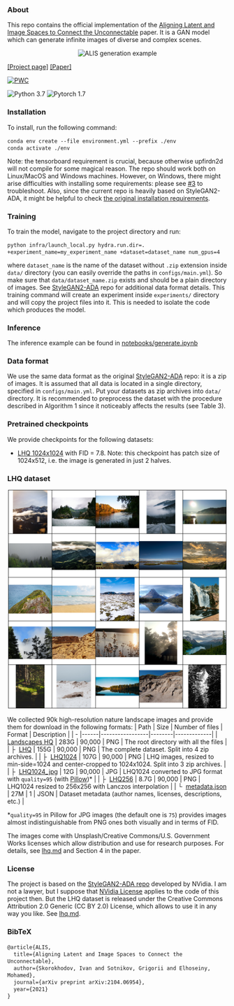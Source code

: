 ### About
This repo contains the official implementation of the [Aligning Latent and Image Spaces to Connect the Unconnectable](https://arxiv.org/abs/2104.06954) paper.
It is a GAN model which can generate infinite images of diverse and complex scenes.

<div style="text-align:center">
<img src="https://user-images.githubusercontent.com/3128824/116132029-bc294c00-a6d5-11eb-9bd4-ab125b1508b7.gif" alt="ALIS generation example"/>
</div>

[[Project page]](http://universome.github.io/alis)
[[Paper]](https://arxiv.org/abs/2104.06954)

[![PWC](https://img.shields.io/endpoint.svg?url=https://paperswithcode.com/badge/aligning-latent-and-image-spaces-to-connect/infinite-image-generation-on-lhq)](https://paperswithcode.com/sota/infinite-image-generation-on-lhq?p=aligning-latent-and-image-spaces-to-connect)

![Python 3.7](https://img.shields.io/badge/python-3.8.5-blueviolet.svg?style=plastic)
![Pytorch 1.7](https://img.shields.io/badge/pytorch-1.7-red.svg?style=plastic)

### Installation
To install, run the following command:
```
conda env create --file environment.yml --prefix ./env
conda activate ./env
```

Note: the tensorboard requirement is crucial, because otherwise upfirdn2d will not compile for some magical reason.
The repo should work both on Linux/MacOS and Windows machines.
However, on Windows, there might arise difficulties with installing some requirements: please see [#3](https://github.com/universome/alis/issues/3) to troubleshoot.
Also, since the current repo is heavily based on StyleGAN2-ADA, it might be helpful to check [the original installation requirements](https://github.com/NVlabs/stylegan2-ada-pytorch#requirements).


### Training
To train the model, navigate to the project directory and run:
```
python infra/launch_local.py hydra.run.dir=. +experiment_name=my_experiment_name +dataset=dataset_name num_gpus=4
```
where `dataset_name` is the name of the dataset without `.zip` extension inside `data/` directory (you can easily override the paths in `configs/main.yml`).
So make sure that `data/dataset_name.zip` exists and should be a plain directory of images.
See [StyleGAN2-ADA](https://github.com/NVlabs/stylegan2-ada-pytorch) repo for additional data format details.
This training command will create an experiment inside `experiments/` directory and will copy the project files into it.
This is needed to isolate the code which produces the model.


### Inference
The inference example can be found in [notebooks/generate.ipynb](notebooks/generate.ipynb)


### Data format
We use the same data format as the original [StyleGAN2-ADA](https://github.com/NVlabs/stylegan2-ada-pytorch) repo: it is a zip of images.
It is assumed that all data is located in a single directory, specified in `configs/main.yml`.
Put your datasets as zip archives into `data/` directory.
It is recommended to preprocess the dataset with the procedure described in Algorithm 1 since it noticeably affects the results (see Table 3).


### Pretrained checkpoints
We provide checkpoints for the following datasets:
- [LHQ 1024x1024](https://vision-cair.s3.amazonaws.com/alis/lhq1024-snapshot.pkl) with FID = 7.8. Note: this checkpoint has patch size of 1024x512, i.e. the image is generated in just 2 halves.


### LHQ dataset

<div style="text-align:center">
<img src="assets/lhq.png" alt="25 random images from LHQ" style="max-width: 500px"/>
</div>

We collected 90k high-resolution nature landscape images and provide them for download in the following formats:
| Path       | Size | Number of files | Format | Description |
| - |------|-----------------|--------|-------------|
| [Landscapes HQ](https://disk.yandex.ru/d/jyR2Y-w1p6otwg?w=1) | 283G | 90,000 | PNG | The root directory with all the files |
| &boxvr;&nbsp; [LHQ](https://disk.yandex.ru/d/gzI7AQlTVbvKQw?w=1) | 155G | 90,000 | PNG | The complete dataset. Split into 4 zip archives. |
| &boxvr;&nbsp; [LHQ1024](https://disk.yandex.ru/d/jUubeqkT0wbMRg?w=1) | 107G | 90,000 | PNG | LHQ images, resized to min-side=1024 and center-cropped to 1024x1024. Split into 3 zip archives. |
| &boxvr;&nbsp; [LHQ1024_jpg](https://disk.yandex.ru/d/Sz1gPiMoUregEQ) | 12G | 90,000 | JPG | LHQ1024 converted to JPG format with `quality=95` (with [Pillow](https://pillow.readthedocs.io/en/stable/))* |
| &boxvr;&nbsp; [LHQ256](https://disk.yandex.ru/d/HPEEntpLv8homg) | 8.7G | 90,000 | PNG | LHQ1024 resized to 256x256 with Lanczos interpolation |
| &boxur;&nbsp; [metadata.json](https://disk.yandex.ru/d/DOr5CP_QpZtGRQ) | 27M | 1 | JSON | Dataset metadata (author names, licenses, descriptions, etc.) |

*`quality=95` in Pillow for JPG images (the default one is `75`) provides images almost indistinguishable from PNG ones both visually and in terms of FID.

The images come with Unsplash/Creative Commons/U.S. Government Works licenses which allow distribution and use for research purposes.
For details, see [lhq.md](./lhq.md) and Section 4 in the paper.

### License
The project is based on the [StyleGAN2-ADA repo](https://github.com/NVlabs/stylegan2-ada-pytorch) developed by NVidia.
I am not a lawyer, but I suppose that [NVidia License](https://nvlabs.github.io/stylegan2-ada-pytorch/license.html) applies to the code of this project then.
But the LHQ dataset is released under the Creative Commons Attribution 2.0 Generic (CC BY 2.0) License, which allows to use it in any way you like. See [lhq.md](lhq.md).


### BibTeX
```
@article{ALIS,
  title={Aligning Latent and Image Spaces to Connect the Unconnectable},
  author={Skorokhodov, Ivan and Sotnikov, Grigorii and Elhoseiny, Mohamed},
  journal={arXiv preprint arXiv:2104.06954},
  year={2021}
}
```
